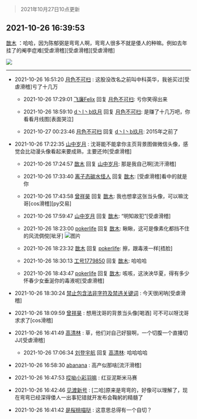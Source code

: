 > 2021年10月27日10点更新
<link rel="stylesheet" href="https://cdn.jsdelivr.net/gh/taotie6/sampleJSON@main/css/photo_show.css">
<meta name="referrer" content="no-referrer" />


 ## 2021-10-26 16:39:53 

 [㪚木](https://www.coolapk.com/feed/30965642?shareKey=MWZhMjUyZmU1NGRhNjE3N2MzNzI~) ：哈哈，因为陈郁弼是弯弯人啊，弯弯人很多不就是倭人的种嘛。例如去年挂了的阉李症难[受虐滑稽][受虐滑稽][受虐滑稽] 

<div class="album">
<img class="img-item" src="https://image.coolapk.com/feed/2020/0606/14/1081091_39c516f3_5623_1393@320x180.gif" />
</div>

 ------- 

- 2021-10-26 16:51:20 [月色不可扫](uid=3639201) : 这股没改名之前叫中科英华，我爸买过[受虐滑稽]亏了十几万 

    - 2021-10-26 17:29:01 [飞廉Felix](uid=900024) 回复 [月色不可扫](uid=3639201): 亏你笑得出来 

    - 2021-10-26 18:59:10 [d丶I丶b玖月](uid=2952537) 回复 [月色不可扫](uid=3639201): 是赚了十几万吧，你看看月线图[表面哭泣] 

    - 2021-10-27 00:23:46 [月色不可扫](uid=3639201) 回复 [d丶I丶b玖月](uid=2952537): 2015年之前了 

- 2021-10-26 17:22:35 [山中岁月](uid=2158518) : 沈哥能不能拿你主页背景图做微信头像，感觉会比动漫头像看起来要成熟，主要还帅[受虐滑稽] 

    - 2021-10-26 17:24:57 [㪚木](uid=1081091) 回复 [山中岁月](uid=2158518): 那是我自己啊[流汗滑稽] 

    - 2021-10-26 17:33:40 [离子态碳水怪人](uid=1112739) 回复 [㪚木](uid=1081091): [受虐滑稽]看中的就是你 

    - 2021-10-26 17:43:58 [曾祥昊](uid=6695078) 回复 [㪚木](uid=1081091): 我也想拿这张当头像，可以嘛沈哥[cos滑稽][py交易] 

    - 2021-10-26 17:59:47 [山中岁月](uid=2158518) 回复 [㪚木](uid=1081091): “明知故犯”[受虐滑稽] 

    - 2021-10-26 18:23:00 [pokerlife](uid=575409) 回复 [㪚木](uid=1081091): 瞅瞅，这可是像素化都挡不住的风流倜傥[呲牙] ![图片](https://image.coolapk.com/feed/2021/1026/18/575409_bb95be64_3779_7871@1080x2400.jpeg)

    - 2021-10-26 18:23:32 [㪚木](uid=1081091) 回复 [pokerlife](uid=575409): 擦，跟毒液一样[捂脸] 

    - 2021-10-26 18:30:13 [工号1779850](uid=1779850) 回复 [㪚木](uid=1081091): 哈哈哈 

    - 2021-10-26 18:43:47 [pokerlife](uid=575409) 回复 [㪚木](uid=1081091): 咳咳，这泱泱华夏，得有多少怀春少女垂涎你的毒液呢[受虐滑稽] 

- 2021-10-26 18:30:24 [禁止包含法非字符及禁违关键词](uid=568901) : 今天很闲呐[受虐滑稽] 

- 2021-10-26 18:09:59 [曾祥昊](uid=6695078) : 想用沈哥的背景当头像[喝酒]
可不可以呀沈哥求求了[cos滑稽] 

- 2021-10-26 16:41:49 [高清林](uid=8114305) : 草，他们对自己好狠啊，一个切腹一个直播切JJ[受虐滑稽] 

    - 2021-10-26 17:06:34 [刘登宇航](uid=571170) 回复 [高清林](uid=8114305): 哈哈哈哈 

- 2021-10-26 16:58:30 [abanana](uid=1860197) : 高产似那啥[流汗滑稽] 

- 2021-10-26 16:47:53 [哎呦小彩羽嘛](uid=2830213) : 红豆泥斯米马赛 

- 2021-10-26 16:42:46 [见渡新号](uid=868957) : [二哈]原来是弯弯的，好像可以理解了，现在弯弯已经深得倭人一出事犯错就开发布会鞠躬的精髓了 

- 2021-10-26 16:41:42 [是桜桃喵哒](uid=3800103) : 这意思总得有一个自切？ 

